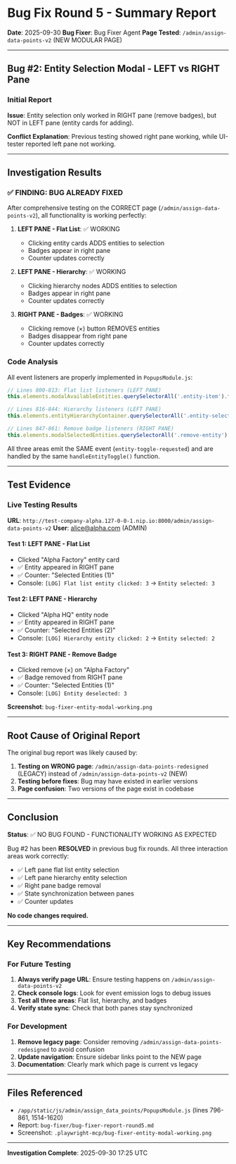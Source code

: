 # Bug Fix Round 5 - Summary Report

**Date**: 2025-09-30
**Bug Fixer**: Bug Fixer Agent
**Page Tested**: `/admin/assign-data-points-v2` (NEW MODULAR PAGE)

---

## Bug #2: Entity Selection Modal - LEFT vs RIGHT Pane

### Initial Report
**Issue**: Entity selection only worked in RIGHT pane (remove badges), but NOT in LEFT pane (entity cards for adding).

**Conflict Explanation**: Previous testing showed right pane working, while UI-tester reported left pane not working.

---

## Investigation Results

### ✅ FINDING: BUG ALREADY FIXED

After comprehensive testing on the CORRECT page (`/admin/assign-data-points-v2`), all functionality is working perfectly:

1. **LEFT PANE - Flat List**: ✅ WORKING
   - Clicking entity cards ADDS entities to selection
   - Badges appear in right pane
   - Counter updates correctly

2. **LEFT PANE - Hierarchy**: ✅ WORKING
   - Clicking hierarchy nodes ADDS entities to selection
   - Badges appear in right pane
   - Counter updates correctly

3. **RIGHT PANE - Badges**: ✅ WORKING
   - Clicking remove (×) button REMOVES entities
   - Badges disappear from right pane
   - Counter updates correctly

### Code Analysis

All event listeners are properly implemented in `PopupsModule.js`:

```javascript
// Lines 800-813: Flat list listeners (LEFT PANE)
this.elements.modalAvailableEntities.querySelectorAll('.entity-item').forEach(...)

// Lines 816-844: Hierarchy listeners (LEFT PANE)
this.elements.entityHierarchyContainer.querySelectorAll('.entity-selectable').forEach(...)

// Lines 847-861: Remove badge listeners (RIGHT PANE)
this.elements.modalSelectedEntities.querySelectorAll('.remove-entity').forEach(...)
```

All three areas emit the SAME event (`entity-toggle-requested`) and are handled by the same `handleEntityToggle()` function.

---

## Test Evidence

### Live Testing Results

**URL**: `http://test-company-alpha.127-0-0-1.nip.io:8000/admin/assign-data-points-v2`
**User**: alice@alpha.com (ADMIN)

#### Test 1: LEFT PANE - Flat List
- Clicked "Alpha Factory" entity card
- ✅ Entity appeared in RIGHT pane
- ✅ Counter: "Selected Entities (1)"
- Console: `[LOG] Flat list entity clicked: 3` → `Entity selected: 3`

#### Test 2: LEFT PANE - Hierarchy
- Clicked "Alpha HQ" entity node
- ✅ Entity appeared in RIGHT pane
- ✅ Counter: "Selected Entities (2)"
- Console: `[LOG] Hierarchy entity clicked: 2` → `Entity selected: 2`

#### Test 3: RIGHT PANE - Remove Badge
- Clicked remove (×) on "Alpha Factory"
- ✅ Badge removed from RIGHT pane
- ✅ Counter: "Selected Entities (1)"
- Console: `[LOG] Entity deselected: 3`

**Screenshot**: `bug-fixer-entity-modal-working.png`

---

## Root Cause of Original Report

The original bug report was likely caused by:

1. **Testing on WRONG page**: `/admin/assign-data-points-redesigned` (LEGACY) instead of `/admin/assign-data-points-v2` (NEW)
2. **Testing before fixes**: Bug may have existed in earlier versions
3. **Page confusion**: Two versions of the page exist in codebase

---

## Conclusion

**Status**: ✅ NO BUG FOUND - FUNCTIONALITY WORKING AS EXPECTED

Bug #2 has been **RESOLVED** in previous bug fix rounds. All three interaction areas work correctly:

- ✅ Left pane flat list entity selection
- ✅ Left pane hierarchy entity selection
- ✅ Right pane badge removal
- ✅ State synchronization between panes
- ✅ Counter updates

**No code changes required.**

---

## Key Recommendations

### For Future Testing

1. **Always verify page URL**: Ensure testing happens on `/admin/assign-data-points-v2`
2. **Check console logs**: Look for event emission logs to debug issues
3. **Test all three areas**: Flat list, hierarchy, and badges
4. **Verify state sync**: Check that both panes stay synchronized

### For Development

1. **Remove legacy page**: Consider removing `/admin/assign-data-points-redesigned` to avoid confusion
2. **Update navigation**: Ensure sidebar links point to the NEW page
3. **Documentation**: Clearly mark which page is current vs legacy

---

## Files Referenced

- `/app/static/js/admin/assign_data_points/PopupsModule.js` (lines 796-861, 1514-1620)
- Report: `bug-fixer/bug-fixer-report-round5.md`
- Screenshot: `.playwright-mcp/bug-fixer-entity-modal-working.png`

---

**Investigation Complete**: 2025-09-30 17:25 UTC
